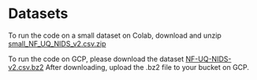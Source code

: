 # Datasets

To run the code on a small dataset on Colab, download and unzip [small_NF_UQ_NIDS_v2.csv.zip](https://github.com/deepali17043/NetworkIntrusionDetection/blob/main/datasets/small_NF_UQ_NIDS_v2.csv.zip)

To run the code on GCP, please download the dataset [NF-UQ-NIDS-v2.csv.bz2](https://drive.google.com/file/d/1Rru_t3Sgl415XyhKbu9iRvLl4-xTcXQQ/view?usp=sharing)
After downloading, upload the .bz2 file to your bucket on GCP.
